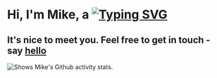 # Hi, I'm Mike, a [![Typing SVG](https://readme-typing-svg.herokuapp.com/?lines=frontend+developer;father;freethinker)](https://git.io/typing-svg)
## It's nice to meet you. Feel free to get in touch - say [hello](mailto:hello@mikepeiman.dev)
<picture>
  <source srcset="https://github-readme-stats.vercel.app/api?username=mikepeiman&show_icons=true&theme=tokyonight">
  <img alt="Shows Mike's Github activity stats.">
</picture>
<!--
**mikepeiman/mikepeiman** is a ✨ _special_ ✨ repository because its `README.md` (this file) appears on your GitHub profile.

Here are some ideas to get you started:

- 🔭 I’m currently working on ...
- 🌱 I’m currently learning ...
- 👯 I’m looking to collaborate on ...
- 🤔 I’m looking for help with ...
- 💬 Ask me about ...
- 📫 How to reach me: ...
- 😄 Pronouns: ...
- ⚡ Fun fact: ...
-->
